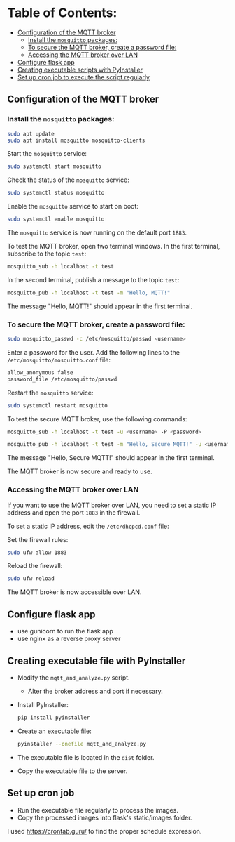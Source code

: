 # Table of Contents:
- [Configuration of the MQTT broker](#Configuration-of-the-MQTT-broker)
  - [Install the `mosquitto` packages:](#Install-the-mosquitto-packages)
  - [To secure the MQTT broker, create a password file:](#To-secure-the-MQTT-broker-create-a-password-file)
  - [Accessing the MQTT broker over LAN](#Accessing-the-MQTT-broker-over-LAN)
- [Configure flask app](#Configure-flask-app)
- [Creating executable scripts with PyInstaller](#Creating-executable-scripts-with-PyInstaller)
- [Set up cron job to execute the script regularly](#Set-up-cron-job-to-execute-the-script-regularly)



## Configuration of the MQTT broker

### Install the `mosquitto` packages:

```bash
sudo apt update
sudo apt install mosquitto mosquitto-clients
```

Start the `mosquitto` service:

```bash
sudo systemctl start mosquitto
```

Check the status of the `mosquitto` service:

```bash
sudo systemctl status mosquitto
```

Enable the `mosquitto` service to start on boot:

```bash
sudo systemctl enable mosquitto
```

The `mosquitto` service is now running on the default port `1883`.

To test the MQTT broker, open two terminal windows. In the first terminal, subscribe to the topic `test`:

```bash
mosquitto_sub -h localhost -t test
```

In the second terminal, publish a message to the topic `test`:

```bash
mosquitto_pub -h localhost -t test -m "Hello, MQTT!"
```

The message "Hello, MQTT!" should appear in the first terminal.

### To secure the MQTT broker, create a password file:

```bash
sudo mosquitto_passwd -c /etc/mosquitto/passwd <username>
```

Enter a password for the user. Add the following lines to the `/etc/mosquitto/mosquitto.conf` file:

```bash
allow_anonymous false
password_file /etc/mosquitto/passwd
```

Restart the `mosquitto` service:

```bash
sudo systemctl restart mosquitto
```

To test the secure MQTT broker, use the following commands:

```bash
mosquitto_sub -h localhost -t test -u <username> -P <password>
```

```bash
mosquitto_pub -h localhost -t test -m "Hello, Secure MQTT!" -u <username> -P <password>
```

The message "Hello, Secure MQTT!" should appear in the first terminal.

The MQTT broker is now secure and ready to use.


### Accessing the MQTT broker over LAN
If you want to use the MQTT broker over LAN, you need to set a static IP address and open the port `1883` in the firewall.

To set a static IP address, edit the `/etc/dhcpcd.conf` file:

Set the firewall rules:

```bash
sudo ufw allow 1883
```

Reload the firewall:

```bash
sudo ufw reload
```

The MQTT broker is now accessible over LAN.

## Configure flask app

- use gunicorn to run the flask app
- use nginx as a reverse proxy server

## Creating executable file with PyInstaller

- Modify the `mqtt_and_analyze.py` script.
  - Alter the broker address and port if necessary.
- Install PyInstaller:

  ```bash
  pip install pyinstaller
  ```
- Create an executable file:

  ```bash
  pyinstaller --onefile mqtt_and_analyze.py

- The executable file is located in the `dist` folder.
- Copy the executable file to the server.

## Set up cron job

- Run the executable file regularly to process the images.
- Copy the processed images into flask's static/images folder.

I used https://crontab.guru/ to find the proper schedule expression.




